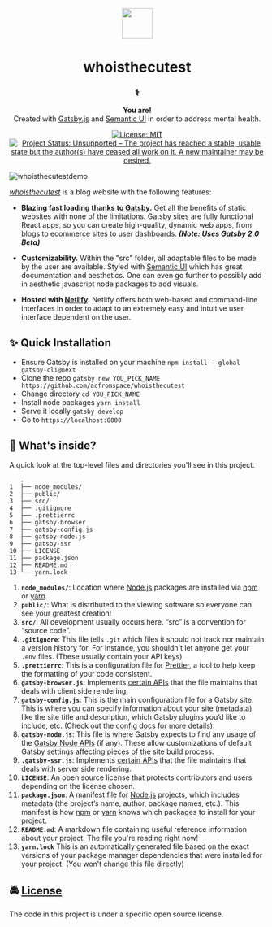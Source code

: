 <!-- HEADING -->

<p align="center">
  <img src="https://user-images.githubusercontent.com/10361542/71635438-7e97da00-2bd9-11ea-9940-8a42bd798a00.png" width="60">
</p>
<h1 align="center">️whoisthecutest</h1>

<!-- DESCRIPTION -->

<h3 align="center">
  <span role="img" aria-label="Medical Symbol">⚕️</span>
</h3>
<p align="center">
  <strong>You are!</strong><br>
  Created with <a href="https://www.gatsbyjs.org/" target="_blank">Gatsby.js</a> and <a href="https://react.semantic-ui.com/" target="_blank">Semantic UI</a> in order to address mental health.
</p>

<!-- BADGES -->

<p align="center">
    <a href="https://github.com/acfromspace/whoisthecutest/blob/master/LICENSE">
        <img src="https://img.shields.io/github/license/mashape/apistatus.svg"
            alt="License: MIT"></a>
    <a href="https://www.repostatus.org/#unsupported">
        <img src="https://www.repostatus.org/badges/latest/unsupported.svg" alt="Project Status: Unsupported – The project has reached a stable, usable state but the author(s) have ceased all work on it. A new maintainer may be desired." /></a>
</p>

<!-- FEATURES -->

![whoisthecutestdemo](https://user-images.githubusercontent.com/10361542/45251420-ac795100-b2fa-11e8-9b3e-a5daae6ae74b.GIF)

[_whoisthecutest_](https://whoisthecutest.netlify.com) is a blog website with the following features:

- **Blazing fast loading thanks to [Gatsby](https://www.gatsbyjs.org/).** Get all the benefits of static websites with none of the limitations. Gatsby sites are fully functional React apps, so you can create high-quality, dynamic web apps, from blogs to ecommerce sites to user dashboards. **_(Note: Uses Gatsby 2.0 Beta)_**

- **Customizability.** Within the "src" folder, all adaptable files to be made by the user are available. Styled with <a href="https://react.semantic-ui.com/" target="_blank">Semantic UI</a> which has great documentation and aesthetics. One can even go further to possibly add in aesthetic javascript node packages to add visuals.

- **Hosted with [Netlify](https://www.netlify.com/).** Netlify offers both web-based and command-line interfaces in order to adapt to an extremely easy and intuitive user interface dependent on the user.

<!-- QUICK INSTALLATION -->

## <span role="img" aria-label="Sparkles">✨</span> Quick Installation

- Ensure Gatsby is installed on your machine `npm install --global gatsby-cli@next`
- Clone the repo `gatsby new YOU_PICK_NAME https://github.com/acfromspace/whoisthecutest`
- Change directory `cd YOU_PICK_NAME`
- Install node packages `yarn install`
- Serve it locally `gatsby develop`
- Go to `https://localhost:8000`

<!-- WHAT'S INSIDE? -->

## <span role="img" aria-label="Thinking Face">🤔</span> What's inside?

A quick look at the top-level files and directories you'll see in this project.

```
   .
1  ├── node_modules/
2  ├── public/
3  ├── src/
4  ├── .gitignore
5  ├── .prettierrc
6  ├── gatsby-browser
7  ├── gatsby-config.js
8  ├── gatsby-node.js
9  ├── gatsby-ssr
10 ├── LICENSE
11 ├── package.json
12 ├── README.md
13 └── yarn.lock
```

1. **`node_modules/`**: Location where [Node.js](https://nodejs.org/en/) packages are installed via [npm](https://www.npmjs.com/) or [yarn](https://yarnpkg.com/en/).
2. **`public/`**: What is distributed to the viewing software so everyone can see your greatest creation!
3. **`src/`**: All development usually occurs here. “src” is a convention for “source code”.
4. **`.gitignore`**: This file tells `.git` which files it should not track nor maintain a version history for. For instance, you shouldn't let anyone get your `.env` files. (These usually contain your API keys)
5. **`.prettierrc`**: This is a configuration file for [Prettier](https://prettier.io/), a tool to help keep the formatting of your code consistent.
6. **`gatsby-browser.js`**: Implements [certain APIs](https://www.gatsbyjs.org/docs/browser-apis/) that the file maintains that deals with client side rendering.
7. **`gatsby-config.js`**: This is the main configuration file for a Gatsby site. This is where you can specify information about your site (metadata) like the site title and description, which Gatsby plugins you’d like to include, etc. (Check out the [config docs](https://next.gatsbyjs.org/docs/gatsby-config/) for more details).
8. **`gatsby-node.js`**: This file is where Gatsby expects to find any usage of the [Gatsby Node APIs](https://next.gatsbyjs.org/docs/node-apis/) (if any). These allow customizations of default Gatsby settings affecting pieces of the site build process.
9. **`.gatsby-ssr.js`**: Implements [certain APIs](https://www.gatsbyjs.org/docs/ssr-apis/) that the file maintains that deals with server side rendering.
10. **`LICENSE`**: An open source license that protects contributors and users depending on the license chosen.
11. **`package.json`**: A manifest file for [Node.js](https://nodejs.org/en/) projects, which includes metadata (the project’s name, author, package names, etc.). This manifest is how [npm](https://www.npmjs.com/) or [yarn](https://yarnpkg.com/en/) knows which packages to install for your project.
12. **`README.md`**: A markdown file containing useful reference information about your project. The file you're reading right now!
13. **`yarn.lock`** This is an automatically generated file based on the exact versions of your package manager dependencies that were installed for your project. (You won’t change this file directly)

<!-- LICENSE -->

## <span role="img" aria-label="Oncoming Police Car">🚔</span> [License](LICENSE)

The code in this project is under a specific open source license.
